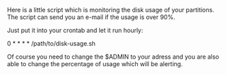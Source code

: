 Here is a little script which is monitoring the disk usage of your partitions.
The script can send you an e-mail if the usage is over 90%.

Just put it into your crontab and let it run hourly:

   0 * * * * /path/to/disk-usage.sh

Of course you need to change the $ADMIN to your adress and you are also able 
to change the percentage of usage which will be alerting.
